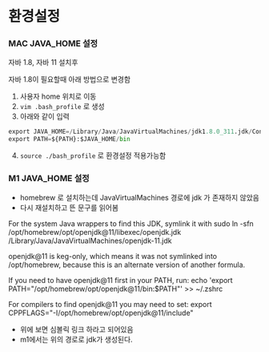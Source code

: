 # 환경설정

### MAC JAVA\_HOME 설정

자바 1.8, 자바 11 설치후

자바 1.8이 필요할때 아래 방법으로 변경함

1. 사용자 home 위치로 이동
2. `vim .bash_profile` 로 생성
3. 아래와 같이 입력

```python
export JAVA_HOME=/Library/Java/JavaVirtualMachines/jdk1.8.0_311.jdk/Contents/Home
export PATH=${PATH}:$JAVA_HOME/bin
```

4. `source ./bash_profile` 로 환경설정 적용가능함



### M1 JAVA\_HOME 설정

* homebrew 로 설치하는데 JavaVirtualMachines 경로에 jdk 가 존재하지 않았음
* 다시 재설치하고 뜬 문구를 읽어봄

For the system Java wrappers to find this JDK, symlink it with sudo ln -sfn /opt/homebrew/opt/openjdk@11/libexec/openjdk.jdk /Library/Java/JavaVirtualMachines/openjdk-11.jdk

openjdk@11 is keg-only, which means it was not symlinked into /opt/homebrew, because this is an alternate version of another formula.

If you need to have openjdk@11 first in your PATH, run: echo 'export PATH="/opt/homebrew/opt/openjdk@11/bin:$PATH"' >> \~/.zshrc

For compilers to find openjdk@11 you may need to set: export CPPFLAGS="-I/opt/homebrew/opt/openjdk@11/include"

* 위에 보면 심볼릭 링크 하라고 되어있음
* m1에서는 위의 경로로 jdk가 생성된다.
